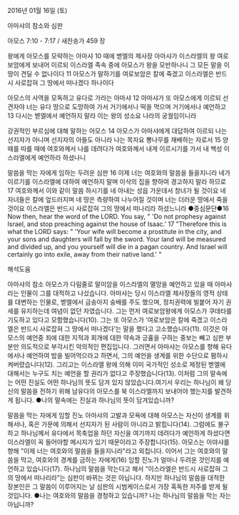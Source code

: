 2016년 01월 16일 (토)

아마샤의 참소와 심판



아모스 7:10 - 7:17 / 새찬송가 459 장


왕에게 아모스를 모략하는 아마샤
10 때에 벧엘의 제사장 아마샤가 이스라엘의 왕 여로보암에게 보내어 이르되 이스라엘 족속 중에 아모스가 왕을 모반하나니 그 모든 말을 이 땅이 견딜 수 없나이다 11 아모스가 말하기를 여로보암은 칼에 죽겠고 이스라엘은 반드시 사로잡혀 그 땅에서 떠나겠다 하나이다

아모스의 사역을 모독하고 유다로 가라는 아마샤
12 아마샤가 또 아모스에게 이르되 선견자야 너는 유다 땅으로 도망하여 가서 거기에서나 떡을 먹으며 거기에서나 예언하고 13 다시는 벧엘에서 예언하지 말라 이는 왕의 성소요 나라의 궁궐임이니라

강권적인 부르심에 대해 말하는 아모스
14 아모스가 아마샤에게 대답하여 이르되 나는 선지자가 아니며 선지자의 아들도 아니라 나는 목자요 뽕나무를 재배하는 자로서 15 양 떼를 따를 때에 여호와께서 나를 데려다가 여호와께서 내게 이르시기를 가서 내 백성 이스라엘에게 예언하라 하셨나니

말씀을 막는 자에게 임하는 두려운 심판
16 이제 너는 여호와의 말씀을 들을지니라 네가 이르기를 이스라엘에 대하여 예언하지 말며 이삭의 집을 향하여 경고하지 말라 하므로 17 여호와께서 이와 같이 말씀 하시기를 네 아내는 성읍 가운데서 창녀가 될 것이요 네 자녀들은 칼에 엎드러지며 네 땅은 측량하여 나누어질
것이며 너는 더러운 땅에서 죽을 것이요 이스라엘은 반드시 사로잡혀 그의 땅에서 떠나리라 하셨느니라
●중심문단●16 Now then, hear the word of the LORD. You say, " 'Do not prophesy against Israel, and stop preaching against the house of Isaac.' 17 "Therefore this is what the LORD says: " 'Your wife will become a prostitute in the city, and your sons and daughters will fall by the sword. Your land will be measured and divided up, and you yourself will die in a pagan country. And Israel will certainly go into exile, away from their native land.' "

해석도움





아마샤의 참소 
아모스가 다림줄로 말미암을 이스라엘의 멸망을 예언하고 있을 때 아마샤라는 인물이 그를 대적하고 나섰습니다. 아마샤는 당시 이스라엘 제사장들의 영적 상태를 대변하는 인물로, 벧엘에서 금송아지 숭배를 주도 했으며, 정치권력에 빌붙어 자기 권세를 유지하는데 여념이 없던 자였습니다. 그는 먼저 여로보암왕에게 아모스가 쿠데타를 기도하고 있다고 모함했습니다(10).  그는 또 아모스가 ‘여로보암은 칼에 죽겠고 이스라엘은 반드시 사로잡혀 그 땅에서 떠나겠다’는 말을 했다고 고소했습니다(11). 이것은 아모스의 예언중 죄에 대한 지적과 회개에 대한 약속과 긍휼을 구하는 중보는 빼고 심판 부분만 의도적으로 부각시킨 악의적인 편집입니다. 그러면서 아마샤는 아모스를 향해 유다에서나 예언하여 밥을 빌어먹으라고 하면서, 그의 예언을 생계를 위한 수단으로 폄하시켜버렸습니다(12). 그리고는 이스라엘 왕에 의해 이미 국가적인 성소로 제정된 벧엘에 대해서는 누구도 치는 예언을 할 권리가 없다고 주장했습니다(13). 이처럼 그의 말속에는 어떤 진실도 어떤 하나님의 뜻도 담겨 있지 않았습니다.여기서 우리는 하나님이 왜 당신의 말씀을 전하기 위해 남유다의 아모스를 북 이스라엘까지 보내어야 했는지를 발견하게 됩니다. 
●나의 말속에는 진실과 하나님의 뜻이 담겨있습니까? 

말씀을 막는 자에게 임할 진노 
아마샤의 고발과 모욕에 대해 아모스는 자신이 생계를 위해서나, 혹은 가문에 의해서 선지자가 된 사람이 아니라고 밝힙니다(14). 그럼에도 불구하고 하나님께서 유다에서 목축업을 하던 자신을 여기까지 데려다가 예언하게 하셨다면 이스라엘이 꼭 들어야할 메시지가 있기 때문이라고 주장합니다(15). 아모스는 아먀샤를 향해 "이제 너는 여호와의 말씀을 들을지니라"라고 외칩니다. 이어서 그는 여호와의 말씀을 막고, 여호와의 경계를 금하는 자에게(16) 임할 진노가 얼마나 두려운 것인지를 예언하고 있습니다(17). 하나님의 말씀을 막는다고 해서 “이스라엘은 반드시 사로잡혀 그의 땅에서 떠나리라”는 심판이 바뀌는 것은 아닙니다. 하지만 하나님의 말씀을 대적한 장본인은 그 말씀이 이루어지는 날 심판의 시범케이스로서 가장 혹독한 저주를 받게 될 것입니다.
●나는 여호와의 말씀을 경청하고 있습니까? 나는 하나님의 말씀을 막는 자는 아닙니까?
